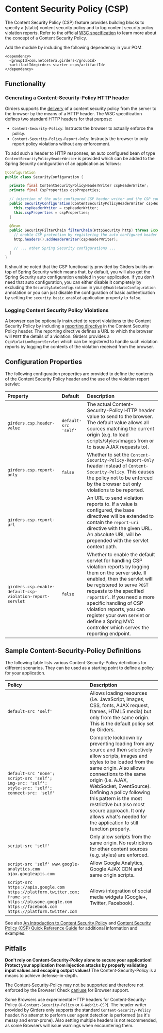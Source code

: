 # Content Security Policy (CSP)

The Content Security Policy (CSP) feature provides building blocks to specify a (static) content security policy and to log content security policy violation reports. Refer to the official [W3C specification](http://www.w3.org/TR/CSP/) to learn more about the concept of a Content Security Policy.

Add the module by including the following dependency in your POM:

    <dependency>
      <groupId>com.netcetera.girders</groupId>
      <artifactId>girders-starter-csp</artifactId>
    </dependency>

## Functionality

### Generating a Content-Security-Policy HTTP header

Girders supports the [delivery](https://www.w3.org/TR/CSP/#policy-delivery) of a content security policy from the server to the browser by the means of a HTTP header. The W3C specification defines two standard HTTP headers for that purpose:

 * `Content-Security-Policy`: Instructs the browser to actually enforce the policy.
 * `Content-Security-Policy-Report-Only`: Instructs the browser to only report policy violations without any enforcement.

To add such a header to HTTP responses, an auto configured bean of type `ContentSecurityPolicyHeaderWriter` is provided which can be added to the Spring Security configuration of an application as follows:

```java
@Configuration
public class SecurityConfiguration {

  private final ContentSecurityPolicyHeaderWriter cspHeaderWriter;
  private final CspProperties cspProperties;

  // injection of the auto configured CSP header writer and the CSP configuration properties
  public SecurityConfiguration(ContentSecurityPolicyHeaderWriter cspHeaderWriter, CspProperties cspProperties) {
    this.cspHeaderWriter = cspHeaderWriter;
    this.cspProperties = cspProperties;
  }

  @Bean
  public SecurityFilterChain filterChain(HttpSecurity http) throws Exception {
    // enable CSP protection by registering the auto configured header writer
    http.headers().addHeaderWriter(cspHeaderWriter);

    // ... other Spring Security configurations ...
  }
}
```

It should be noted that the CSP functionality provided by Girders builds on top of Spring Security which means that, by default, you will also get the Spring Security auto configuration enabled in your application. If you don't need that auto configuration, you can either disable it completely by excluding the `SecurityAutoConfiguration` in your `@EnableAutoConfiguration` annotation or you can just disable the configuration of basic authentication by setting the `security.basic.enabled` application property to `false`.

### Logging Content Security Policy Violations

A browser can be optionally instructed to report violations to the Content Security Policy by including a [reporting directive](https://www.w3.org/TR/CSP/#directives-reporting) in the Content Security Policy header. The reporting directive defines a URL to which the browser will `POST` the details of a violation. Girders provides a `CspViolationReportServlet` which can be registered to handle such violation reports by logging the contents of the violation received from the browser.

## Configuration Properties

The following configuration properties are provided to define the contents of the Content Security Policy header and the use of the violation report servlet:

| Property | Default | Description |
|:---------|:--------|:------------|
| `girders.csp.header-value` | `default-src 'self'` | The actual Content-Security-Policy HTTP header value to send to the browser. The default value allows all sources matching the current origin (e.g. to load scripts/styles/images from or to issue AJAX requests to). |
| `girders.csp.report-only` | `false` | Whether to set the `Content-Security-Policy-Report-Only` header instead of `Content-Security-Policy`. This causes the policy not to be enforced by the browser but only violations to be reported. |
| `girders.csp.report-url` | | An URL to send violation reports to. If a value is configured, the base directives will be extended to contain the `report-uri` directive with the given URL. An absolute URL will be prepended with the servlet context path. |
| `girders.csp.enable-default-csp-violation-report-servlet` | `false` | Whether to enable the default servlet for handling CSP violation reports by logging them on the server side. If enabled, then the servlet will be registered to serve `POST` requests to the specified `reportUrl`. If you need a more specific handling of CSP violation reports, you can register your own servlet or define a Spring MVC controller which serves the reporting endpoint. |

## Sample Content-Security-Policy Definitions

The following table lists various Content-Security-Policy definitions for different scenarios. They can be used as a starting point to define a policy for your application.

| Policy | Description |
|:-------|:------------|
| `default-src 'self'` | Allows loading resources (i.e. JavaScript, images, CSS, fonts, AJAX request, frames, HTML5 media) but only from the same origin. This is the default policy set by Girders. |
| `default-src 'none';`<br/>`script-src 'self';`<br/>`img-src: 'self';`<br/>`style-src: 'self';`<br/>`connect-src: 'self'` | Complete lockdown by preventing loading from any source and then selectively allow scripts, images and styles to be loaded from the same origin. Also allows connections to the same origin (i.e. AJAX, WebSocket, EventSource). Defining a policy following this pattern is the most restrictive but also most secure approach. It only allows what's needed for the application to still function properly. |
| `script-src 'self'` | Only allow scripts from the same origin. No restrictions for other content sources (e.g. styles) are enforced. |
| `script-src 'self' www.google-analytics.com ajax.googleapis.com` | Allow Google Analytics, Google AJAX CDN and same origin scripts. |
| `script-src https://apis.google.com https://platform.twitter.com;`<br/>`frame-src https://plusone.google.com https://facebook.com https://platform.twitter.com` | Allows integration of social media widgets (Google+, Twitter, Facebook). |

See also [An Introduction to Content Security Policy](http://www.html5rocks.com/en/tutorials/security/content-security-policy/) and [Content Security Policy (CSP) Quick Reference Guide](http://content-security-policy.com/) for additional information and examples.

## Pitfalls

**Don't rely on Content-Security-Policy alone to secure your application! Protect your application from injection attacks by properly validating input values and escaping output values!** The Content-Security-Policy is a means to achieve defense-in-depth.

The Content-Security-Policy may not be supported and therefore not enforced by the Browser! Check [caniuse](http://caniuse.com/contentsecuritypolicy) for Browser support.

Some Browsers use experimental HTTP headers for Content-Security-Policy (`X-Content-Security-Policy` or `X-WebKit-CSP`). The header writer provided by Girders only supports the standard `Content-Security-Policy` header. No attempt to perform user agent detection is performed (as it's messy and error-prone). Also setting multiple headers is not recommended, as some Browsers will issue warnings when encountering them.
